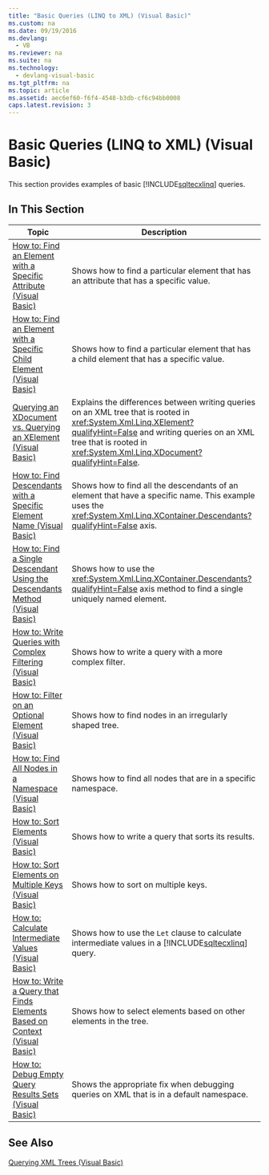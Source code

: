 ```yaml
---
title: "Basic Queries (LINQ to XML) (Visual Basic)"
ms.custom: na
ms.date: 09/19/2016
ms.devlang: 
  - VB
ms.reviewer: na
ms.suite: na
ms.technology: 
  - devlang-visual-basic
ms.tgt_pltfrm: na
ms.topic: article
ms.assetid: aec6ef60-f6f4-4548-b3db-cf6c94bb0008
caps.latest.revision: 3
---
```

# Basic Queries (LINQ to XML) (Visual Basic)
This section provides examples of basic [!INCLUDE[sqltecxlinq](../vs140/includes/sqltecxlinq_md.md)] queries.  
  
## In This Section  
  
|Topic|Description|  
|-----------|-----------------|  
|[How to: Find an Element with a Specific Attribute (Visual Basic)](../Topic/How%20to:%20Find%20an%20Element%20with%20a%20Specific%20Attribute%20\(Visual%20Basic\).md)|Shows how to find a particular element that has an attribute that has a specific value.|  
|[How to: Find an Element with a Specific Child Element (Visual Basic)](../Topic/How%20to:%20Find%20an%20Element%20with%20a%20Specific%20Child%20Element%20\(Visual%20Basic\).md)|Shows how to find a particular element that has a child element that has a specific value.|  
|[Querying an XDocument vs. Querying an XElement (Visual Basic)](../Topic/Querying%20an%20XDocument%20vs.%20Querying%20an%20XElement%20\(Visual%20Basic\).md)|Explains the differences between writing queries on an XML tree that is rooted in <xref:System.Xml.Linq.XElement?qualifyHint=False> and writing queries on an XML tree that is rooted in <xref:System.Xml.Linq.XDocument?qualifyHint=False>.|  
|[How to: Find Descendants with a Specific Element Name (Visual Basic)](../vs140/How-to--Find-Descendants-with-a-Specific-Element-Name--Visual-Basic-.md)|Shows how to find all the descendants of an element that have a specific name. This example uses the <xref:System.Xml.Linq.XContainer.Descendants?qualifyHint=False> axis.|  
|[How to: Find a Single Descendant Using the Descendants Method (Visual Basic)](../vs140/How-to--Find-a-Single-Descendant-Using-the-Descendants-Method--Visual-Basic-.md)|Shows how to use the <xref:System.Xml.Linq.XContainer.Descendants?qualifyHint=False> axis method to find a single uniquely named element.|  
|[How to: Write Queries with Complex Filtering (Visual Basic)](../vs140/How-to--Write-Queries-with-Complex-Filtering--Visual-Basic-.md)|Shows how to write a query with a more complex filter.|  
|[How to: Filter on an Optional Element (Visual Basic)](../Topic/How%20to:%20Filter%20on%20an%20Optional%20Element%20\(Visual%20Basic\).md)|Shows how to find nodes in an irregularly shaped tree.|  
|[How to: Find All Nodes in a Namespace (Visual Basic)](../vs140/How-to--Find-All-Nodes-in-a-Namespace--Visual-Basic-.md)|Shows how to find all nodes that are in a specific namespace.|  
|[How to: Sort Elements (Visual Basic)](../vs140/How-to--Sort-Elements--Visual-Basic-.md)|Shows how to write a query that sorts its results.|  
|[How to: Sort Elements on Multiple Keys (Visual Basic)](../vs140/How-to--Sort-Elements-on-Multiple-Keys--Visual-Basic-.md)|Shows how to sort on multiple keys.|  
|[How to: Calculate Intermediate Values (Visual Basic)](../vs140/How-to--Calculate-Intermediate-Values--Visual-Basic-.md)|Shows how to use the `Let` clause to calculate intermediate values in a [!INCLUDE[sqltecxlinq](../vs140/includes/sqltecxlinq_md.md)] query.|  
|[How to: Write a Query that Finds Elements Based on Context (Visual Basic)](../Topic/How%20to:%20Write%20a%20Query%20that%20Finds%20Elements%20Based%20on%20Context%20\(Visual%20Basic\).md)|Shows how to select elements based on other elements in the tree.|  
|[How to: Debug Empty Query Results Sets (Visual Basic)](../vs140/How-to--Debug-Empty-Query-Results-Sets--Visual-Basic-.md)|Shows the appropriate fix when debugging queries on XML that is in a default namespace.|  
  
## See Also  
 [Querying XML Trees (Visual Basic)](../vs140/Querying-XML-Trees--Visual-Basic-.md)